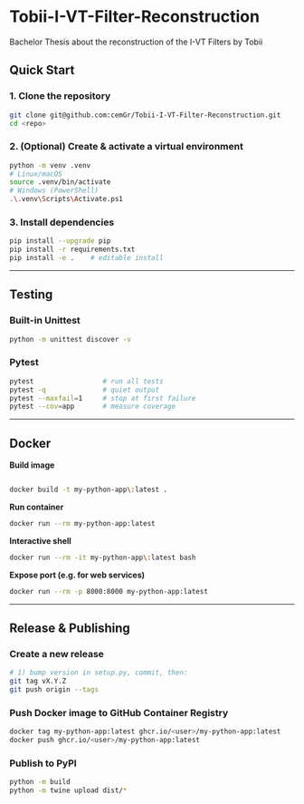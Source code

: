 # Tobii-I-VT-Filter-Reconstruction
Bachelor Thesis about the reconstruction of the I-VT Filters by Tobii


## Quick Start

### 1. Clone the repository

```bash
git clone git@github.com:cemGr/Tobii-I-VT-Filter-Reconstruction.git
cd <repo>
```

### 2. (Optional) Create & activate a virtual environment

```bash
python -m venv .venv
# Linux/macOS
source .venv/bin/activate
# Windows (PowerShell)
.\.venv\Scripts\Activate.ps1
```

### 3. Install dependencies

```bash
pip install --upgrade pip
pip install -r requirements.txt
pip install -e .    # editable install
```

---

## Testing

### Built-in Unittest

```bash
python -m unittest discover -v
```

### Pytest

```bash
pytest                 # run all tests
pytest -q              # quiet output
pytest --maxfail=1     # stop at first failure
pytest --cov=app       # measure coverage
```

---

## Docker

**Build image**

  ```bash

docker build -t my-python-app\:latest .

````

**Run container**  
  ```bash
docker run --rm my-python-app:latest
````

 **Interactive shell**

  ```bash
docker run --rm -it my-python-app\:latest bash
````

**Expose port (e.g. for web services)**  
  ```bash
docker run --rm -p 8000:8000 my-python-app:latest
````

---

## Release & Publishing

### Create a new release

```bash
# 1) bump version in setup.py, commit, then:
git tag vX.Y.Z
git push origin --tags
```

### Push Docker image to GitHub Container Registry

```bash
docker tag my-python-app:latest ghcr.io/<user>/my-python-app:latest
docker push ghcr.io/<user>/my-python-app:latest
```

### Publish to PyPI

```bash
python -m build
python -m twine upload dist/*
```

